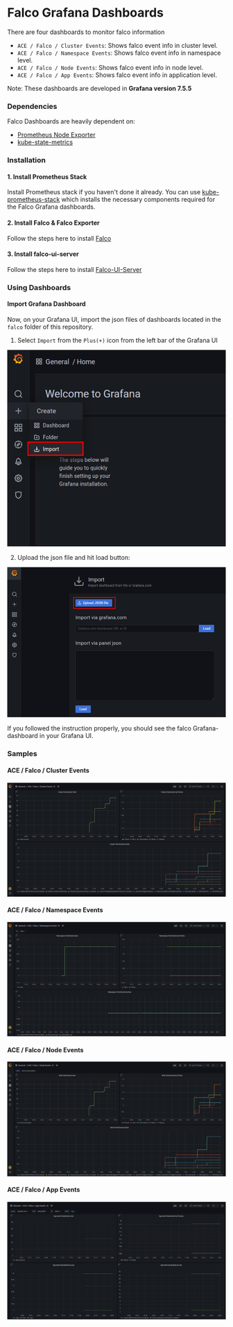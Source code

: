 # Falco Grafana Dashboards

There are four dashboards to monitor falco information

- `ACE / Falco / Cluster Events`: Shows falco event info in cluster level.
- `ACE / Falco / Namespace Events`: Shows falco event info in namespace level.
- `ACE / Falco / Node Events`: Shows falco event info in node level.
- `ACE / Falco / App Events`: Shows falco event info in application level.

Note: These dashboards are developed in **Grafana version 7.5.5**

### Dependencies

Falco Dashboards are heavily dependent on:

- [Prometheus Node Exporter](https://github.com/prometheus/node_exporter)
- [kube-state-metrics](https://github.com/kubernetes/kube-state-metrics)


### Installation

#### 1. Install Prometheus Stack

Install Prometheus stack if you haven't done it already. You can use [kube-prometheus-stack](https://artifacthub.io/packages/helm/prometheus-community/kube-prometheus-stack) which installs the necessary components required for the Falco Grafana dashboards.

#### 2. Install Falco & Falco Exporter

Follow the steps here to install [Falco](https://github.com/falcosecurity/charts/tree/master)


#### 3. Install falco-ui-server

Follow the steps here to install [Falco-UI-Server](https://github.com/kubeops/installer/tree/master/charts/falco-ui-server)

### Using Dashboards

#### Import Grafana Dashboard

Now, on your Grafana UI, import the json files of dashboards located in the `falco` folder of this repository.


1. Select `Import` from the `Plus(+)` icon from the left bar of the Grafana UI

![Import New Dashboard](/falco/images/import_dashboard_1.png)

2. Upload the json file and hit load button:

![Upload Dashboard JSON](/falco/images/import_dashboard_2.png)


If you followed the instruction properly, you should see the falco Grafana-dashboard in your Grafana UI.

### Samples

####  ACE / Falco / Cluster Events

![ACE / Falco / Cluster Events](/falco/images/cluster-events.png)
####  ACE / Falco / Namespace Events

![ACE / Falco / Namespace Events](/falco/images/namespace-events.png)


####  ACE / Falco / Node Events

![ACE / Falco / Node Events](/falco/images/node-events.png)

####  ACE / Falco / App Events

![ACE / Falco / App Events](/falco/images/app-events.png)